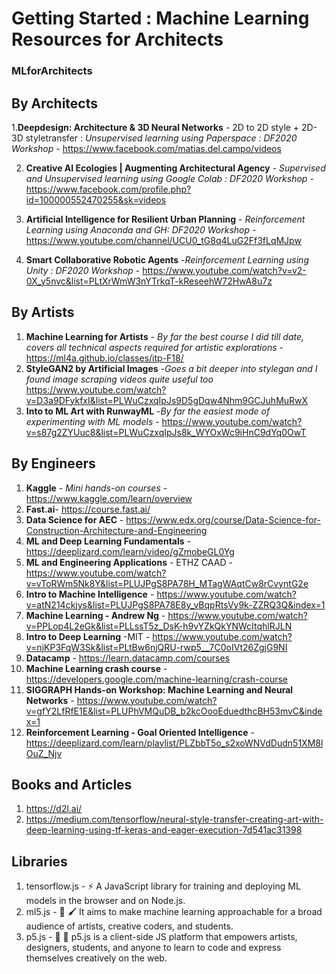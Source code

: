# Getting Started : Machine Learning Resources for Architects

### MLforArchitects

## By Architects
1.**Deepdesign: Architecture & 3D Neural Networks** - 2D to 2D style + 2D-3D styletransfer : *Unsupervised learning using Paperspace : DF2020 Workshop* - https://www.facebook.com/matias.del.campo/videos

2. **Creative AI Ecologies | Augmenting Architectural Agency** - *Supervised and Unsupervised learning using Google Colab : DF2020 Workshop* - https://www.facebook.com/profile.php?id=100000552470255&sk=videos

3. **Artificial Intelligence for Resilient Urban Planning** - *Reinforcement Learning using Anaconda and GH: DF2020 Workshop* - https://www.youtube.com/channel/UCU0_tG8q4LuG2Ff3fLqMJpw

4. **Smart Collaborative Robotic Agents** -*Reinforcement Learning using Unity : DF2020 Workshop* - https://www.youtube.com/watch?v=v2-0X_y5nvc&list=PLtXrWmW3nYTrkqT-kReseehW72HwA8u7z

## By Artists
1. **Machine Learning for Artists** - *By far the best course I did till date, covers all technical aspects required for artistic explorations* - https://ml4a.github.io/classes/itp-F18/ 
2. **StyleGAN2 by Artificial Images** -*Goes a bit deeper into stylegan and I found image scraping videos quite useful too* https://www.youtube.com/watch?v=D3a9DFykfxI&list=PLWuCzxqIpJs9D5gDqw4Nhm9GCJuhMuRwX
3. **Into to ML Art with RunwayML** -*By far the easiest mode of experimenting with ML models* - https://www.youtube.com/watch?v=s87g2ZYUuc8&list=PLWuCzxqIpJs8k_WYOxWc9iHnC9dYq0OwT

## By Engineers 
1. **Kaggle** - *Mini hands-on courses* - https://www.kaggle.com/learn/overview
2. **Fast.ai**- https://course.fast.ai/
3. **Data Science for AEC** - https://www.edx.org/course/Data-Science-for-Construction-Architecture-and-Engineering
4. **ML and Deep Learning Fundamentals** - https://deeplizard.com/learn/video/gZmobeGL0Yg
5. **ML and Engineering Applications** - ETHZ CAAD - https://www.youtube.com/watch?v=vToRWm5Nk8Y&list=PLUJPgS8PA78H_MTagWAqtCw8rCvyntG2e
6. **Intro to Machine Intelligence** - https://www.youtube.com/watch?v=atN214ckjys&list=PLUJPgS8PA78E8y_vBqpRtsVy9k-ZZRQ3Q&index=1
7. **Machine Learning - Andrew Ng** - https://www.youtube.com/watch?v=PPLop4L2eGk&list=PLLssT5z_DsK-h9vYZkQkYNWcItqhlRJLN
8. **Intro to Deep Learning** -MIT - https://www.youtube.com/watch?v=njKP3FqW3Sk&list=PLtBw6njQRU-rwp5__7C0oIVt26ZgjG9NI
9. **Datacamp** - https://learn.datacamp.com/courses
10. **Machine Learning crash course** -https://developers.google.com/machine-learning/crash-course
11. **SIGGRAPH  Hands-on Workshop: Machine Learning and Neural Networks** - https://www.youtube.com/watch?v=gfY2LfRfE1E&list=PLUPhVMQuDB_b2kcOooEduedthcBH53mvC&index=1
12. **Reinforcement Learning - Goal Oriented Intelligence** - https://deeplizard.com/learn/playlist/PLZbbT5o_s2xoWNVdDudn51XM8lOuZ_Njv


## Books and Articles
1. https://d2l.ai/
2. https://medium.com/tensorflow/neural-style-transfer-creating-art-with-deep-learning-using-tf-keras-and-eager-execution-7d541ac31398

## Libraries
1. tensorflow.js - ⚡ A JavaScript library for training and deploying ML models in the browser and on Node.js.
2. ml5.js - 🤖 🖌 It aims to make machine learning approachable for a broad audience of artists, creative coders, and students.
3. p5.js - 🎨 🎸 p5.js is a client-side JS platform that empowers artists, designers, students, and anyone to learn to code and express themselves creatively on the web.
